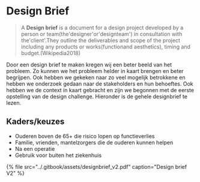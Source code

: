 # Design Brief

> A **Design brief** is a document for a design project developed by a person or team\(the'designer'or'designteam'\) in consultation with the'client'.They outline the deliverables and scope of the project including any products or works\(functionand aesthetics\), timing and budget.\(Wikipedia2018\)

Door een design brief te maken kregen wij een beter beeld van het probleem. Zo kunnen we het probleem helder in kaart brengen en beter begrijpen. Ook hebben we gekeken naar zo veel mogelijk betrokkene en hebben we onderzoek gedaan naar de stakeholders en hun behoeftes. Ook hebben we de context in kaart gebracht en zijn we begonnen met de eerste opstelling van de design challenge. Hieronder is de gehele designbrief te lezen.

## Kaders/keuzes

* Ouderen boven de 65+ die risico lopen op functieverlies
* Familie, vrienden, mantelzorgers die de ouderen kunnen helpen
* Na een operatie
* Gebruik voor buiten het ziekenhuis

{% file src="../.gitbook/assets/designbrief\_v2.pdf" caption="Design brief V2" %}

